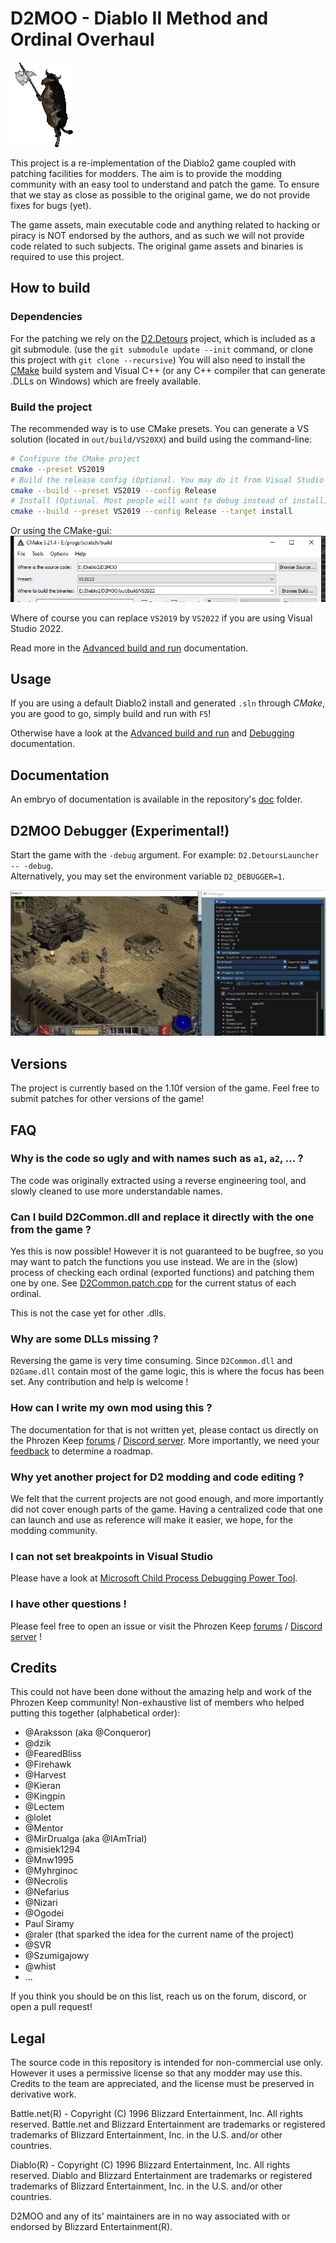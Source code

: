 # D2MOO - Diablo II Method and Ordinal Overhaul

![Cow](doc/assets/img/ECWLHTH.gif)

This project is a re-implementation of the Diablo2 game coupled with patching facilities for modders.
The aim is to provide the modding community with an easy tool to understand and patch the game.
To ensure that we stay as close as possible to the original game, we do not provide fixes for bugs (yet).

The game assets, main executable code and anything related to hacking or piracy is NOT endorsed by the authors, and as such we will not provide code related to such subjects.
The original game assets and binaries is required to use this project.

## How to build

### Dependencies

For the patching we rely on the [D2.Detours](https://github.com/Lectem/D2.Detours.git) project, which is included as a git submodule. (use the `git submodule update --init` command, or clone this project with `git clone --recursive`)
You will also need to install the [CMake](https://cmake.org) build system and Visual C++ (or any C++ compiler that can generate .DLLs on Windows) which are freely available.

### Build the project

The recommended way is to use CMake presets.
You can generate a VS solution (located in `out/build/VS20XX`) and build using the command-line:

```sh
# Configure the CMake project
cmake --preset VS2019
# Build the release config (Optional. You may do it from Visual Studio itself)
cmake --build --preset VS2019 --config Release
# Install (Optional. Most people will want to debug instead of install)
cmake --build --preset VS2019 --config Release --target install
```

Or using the CMake-gui:
![CMake GUI](doc/assets/img/CMake-GUI.png)

Where of course you can replace `VS2019` by `VS2022` if you are using Visual Studio 2022.

Read more in the [Advanced build and run](./doc/AdvancedBuildAndRun.md) documentation.

## Usage

If you are using a default Diablo2 install and generated `.sln` through *CMake*, you are good to go, simply build and run with `F5`!

Otherwise have a look at the [Advanced build and run](./doc/AdvancedBuildAndRun.md) and [Debugging](./doc/Debugging.md) documentation.

## Documentation

An embryo of documentation is available in the repository's [doc](./doc/) folder.

## D2MOO Debugger (Experimental!)

Start the game with the `-debug` argument.
For example: `D2.DetoursLauncher -- -debug`.  
Alternatively, you may set the environment variable `D2_DEBUGGER=1`.

![D2Moo Debugger](./doc/assets/img/D2MooDebugger.png)

## Versions

The project is currently based on the 1.10f version of the game.
Feel free to submit patches for other versions of the game!

## FAQ

### Why is the code so ugly and with names such as `a1`, `a2`, ... ?

The code was originally extracted using a reverse engineering tool, and slowly cleaned to use more understandable names.

### Can I build D2Common.dll and replace it directly with the one from the game ?

Yes this is now possible! However it is not guaranteed to be bugfree, so you may want to patch the functions you use instead.
We are in the (slow) process of checking each ordinal (exported functions) and patching them one by one. See [D2Common.patch.cpp](D2.Detours.patches/1.10f/D2Common.patch.cpp) for the current status of each ordinal.

This is not the case yet for other .dlls.

### Why are some DLLs missing ?

Reversing the game is very time consuming. Since `D2Common.dll` and `D2Game.dll` contain most of the game logic, this is where the focus has been set. Any contribution and help is welcome !

### How can I write my own mod using this ?

The documentation for that is not written yet, please contact us directly on the Phrozen Keep [forums](https://www.d2mods.info) / [Discord server](https://discord.gg/NvfftHY).
More importantly, we need your [feedback](https://github.com/ThePhrozenKeep/D2MOO/issues/20) to determine a roadmap.

### Why yet another project for D2 modding and code editing ?

We felt that the current projects are not good enough, and more importantly did not cover enough parts of the game.
Having a centralized code that one can launch and use as reference will make it easier, we hope, for the modding community.

### I can not set breakpoints in Visual Studio

Please have a look at [Microsoft Child Process Debugging Power Tool](https://marketplace.visualstudio.com/items?itemName=vsdbgplat.MicrosoftChildProcessDebuggingPowerTool).

### I have other questions !

Please feel free to open an issue or visit the Phrozen Keep [forums](https://www.d2mods.info) / [Discord server](https://discord.gg/NvfftHY) !


## Credits

This could not have been done without the amazing help and work of the Phrozen Keep community!
Non-exhaustive list of members who helped putting this together (alphabetical order):

 * @Araksson (aka @Conqueror)
 * @dzik
 * @FearedBliss
 * @Firehawk
 * @Harvest
 * @Kieran
 * @Kingpin
 * @Lectem
 * @lolet
 * @Mentor
 * @MirDrualga (aka @IAmTrial)
 * @misiek1294
 * @Mnw1995
 * @Myhrginoc
 * @Necrolis
 * @Nefarius
 * @Nizari
 * @Ogodei
 * Paul Siramy
 * @raler (that sparked the idea for the current name of the project)
 * @SVR
 * @Szumigajowy
 * @whist
 * ...

If you think you should be on this list, reach us on the forum, discord, or open a pull request!

## Legal


The source code in this repository is intended for non-commercial use only. However it uses a permissive license so that any modder may use this. Credits to the team are appreciated, and the license must be preserved in derivative work.

Battle.net(R) - Copyright (C) 1996 Blizzard Entertainment, Inc. All rights reserved. Battle.net and Blizzard Entertainment are trademarks or registered trademarks of Blizzard Entertainment, Inc. in the U.S. and/or other countries.

Diablo(R) - Copyright (C) 1996 Blizzard Entertainment, Inc. All rights reserved. Diablo and Blizzard Entertainment are trademarks or registered trademarks of Blizzard Entertainment, Inc. in the U.S. and/or other countries.

D2MOO and any of its' maintainers are in no way associated with or endorsed by Blizzard Entertainment(R).

